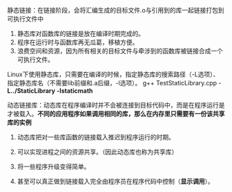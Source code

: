 静态链接：在链接阶段，会将汇编生成的目标文件.o与引用到的库一起链接打包到可执行文件中

1. 静态库对函数库的链接是放在编译时期完成的。
2. 程序在运行时与函数库再无瓜葛，移植方便。
3. 浪费空间和资源，因为所有相关的目标文件与牵涉到的函数库被链接合成一个可执行文件。

Linux下使用静态库，只需要在编译的时候，指定静态库的搜索路径（-L选项）、指定静态库名（不需要lib前缀和.a后缀，-l选项）。 g++ TestStaticLibrary.cpp -**L../StaticLibrary** **-lstaticmath**

动态链接库：动态库在程序编译时并不会被连接到目标代码中，而是在程序运行是才被载入。**不同的应用程序如果调用相同的库，那么在内存里只需要有一份该共享库的实例**

1. 动态库把对一些库函数的链接载入推迟到程序运行的时期。

2. 可以实现进程之间的资源共享。（因此动态库也称为共享库）

3. 将一些程序升级变得简单。

4. 甚至可以真正做到链接载入完全由程序员在程序代码中控制（**显示调用**）。

